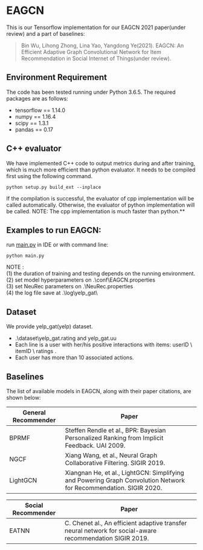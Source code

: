 # EAGCN
This is our Tensorflow implementation for our EAGCN 2021 paper(under review) and a part of baselines:

>Bin Wu, Lihong Zhong, Lina Yao, Yangdong Ye(2021). EAGCN: An Efficient Adaptive Graph Convolutional Network for Item Recommendation in Social Internet of Things(under review).

## Environment Requirement
The code has been tested running under Python 3.6.5. The required packages are as follows:
* tensorflow == 1.14.0
* numpy == 1.16.4
* scipy == 1.3.1
* pandas == 0.17

## C++ evaluator
We have implemented C++ code to output metrics during and after training, which is much more efficient than python evaluator. It needs to be compiled first using the following command. 
```
python setup.py build_ext --inplace
```
If the compilation is successful, the evaluator of cpp implementation will be called automatically.
Otherwise, the evaluator of python implementation will be called.
NOTE: The cpp implementation is much faster than python.**

## Examples to run EAGCN:
run [main.py](./main.py) in IDE or with command line:
```
python main.py
```

NOTE :   
(1) the duration of training and testing depends on the running environment.  
(2) set model hyperparameters on .\conf\EAGCN.properties  
(3) set NeuRec parameters on .\NeuRec.properties  
(4) the log file save at .\log\yelp_gat\  

## Dataset
We provide yelp_gat(yelp) dataset.
  * .\dataset\yelp_gat.rating and yelp_gat.uu
  *  Each line is a user with her/his positive interactions with items: userID \ itemID \ ratings .
  *  Each user has more than 10 associated actions.

## Baselines
The list of available models in EAGCN, along with their paper citations, are shown below:

| General Recommender | Paper                                                                                                         |
|---------------------|---------------------------------------------------------------------------------------------------------------|
| BPRMF               | Steffen Rendle et al., BPR: Bayesian Personalized Ranking from Implicit Feedback. UAI 2009.                   |
| NGCF                | Xiang Wang, et al., Neural Graph Collaborative Filtering. SIGIR 2019.                                         |
| LightGCN            | Xiangnan He, et al., LightGCN: Simplifying and Powering Graph Convolution Network for Recommendation. SIGIR 2020.|

| Social Recommender | Paper                                                                                                      |
|--------------------|------------------------------------------------------------------------------------------------------------|
| EATNN              | C. Chenet al., An efficient adaptive transfer neural network for social-aware recommendation SIGIR 2019.|

